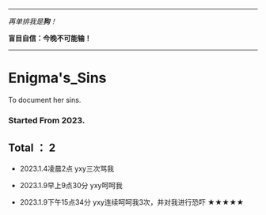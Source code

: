 ***
*再单排我是**狗**！*

**盲目自信：今晚不可能输！**
***

# Enigma's_Sins
To document her sins.

### Started From 2023.

## Total ： 2



- 2023.1.4凌晨2点  yxy三次骂我

- 2023.1.9早上9点30分 yxy呵呵我

- 2023.1.9下午15点34分 yxy连续呵呵我3次，并对我进行恐吓 ★★★★★
